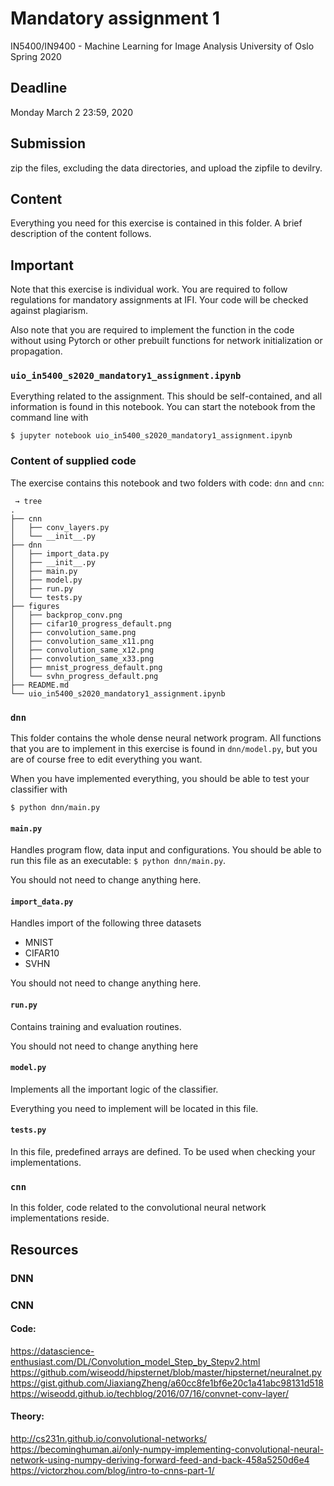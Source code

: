 # Mandatory assignment 1

IN5400/IN9400 - Machine Learning for Image Analysis
University of Oslo
Spring 2020

## Deadline
Monday March 2 23:59, 2020


## Submission
zip the files, excluding the data directories, and upload the zipfile to devilry.


## Content

Everything you need for this exercise is contained in this folder. A brief description of the
content follows.

## Important
Note that this exercise is individual work. You are required to follow regulations for mandatory assignments at IFI.
Your code will be checked against plagiarism.

Also note that you are required to implement the function in the code without using Pytorch or other prebuilt functions for network initialization or propagation.



### `uio_in5400_s2020_mandatory1_assignment.ipynb`

Everything related to the assignment. This should be self-contained, and all information is found
in this notebook. You can start the notebook from the command line with

```
$ jupyter notebook uio_in5400_s2020_mandatory1_assignment.ipynb
```

### Content of supplied code

The exercise contains this notebook and two folders with code: `dnn` and `cnn`:

```
 → tree
.
├── cnn
│   ├── conv_layers.py
│   └── __init__.py
├── dnn
│   ├── import_data.py
│   ├── __init__.py
│   ├── main.py
│   ├── model.py
│   ├── run.py
│   └── tests.py
├── figures
│   ├── backprop_conv.png
│   ├── cifar10_progress_default.png
│   ├── convolution_same.png
│   ├── convolution_same_x11.png
│   ├── convolution_same_x12.png
│   ├── convolution_same_x33.png
│   ├── mnist_progress_default.png
│   └── svhn_progress_default.png
├── README.md
└── uio_in5400_s2020_mandatory1_assignment.ipynb
```

### `dnn`

This folder contains the whole dense neural network program. All functions that you are to
implement in this exercise is found in `dnn/model.py`, but you are of course free to edit
everything you want.

When you have implemented everything, you should be able to test your classifier with

```
$ python dnn/main.py
```

#### `main.py`

Handles program flow, data input and configurations. You should be able to run this file as an
executable: `$ python dnn/main.py`.

You should not need to change anything here.


#### `import_data.py`

Handles import of the following three datasets

- MNIST
- CIFAR10
- SVHN

You should not need to change anything here.


#### `run.py`

Contains training and evaluation routines.

You should not need to change anything here

#### `model.py`

Implements all the important logic of the classifier.

Everything you need to implement will be located in this file.

#### `tests.py`

In this file, predefined arrays are defined. To be used when checking your implementations.

### `cnn`

In this folder, code related to the convolutional neural network implementations reside.

## Resources

### DNN


### CNN

#### Code:
https://datascience-enthusiast.com/DL/Convolution_model_Step_by_Stepv2.html
https://github.com/wiseodd/hipsternet/blob/master/hipsternet/neuralnet.py
https://gist.github.com/JiaxiangZheng/a60cc8fe1bf6e20c1a41abc98131d518
https://wiseodd.github.io/techblog/2016/07/16/convnet-conv-layer/

#### Theory:
http://cs231n.github.io/convolutional-networks/
https://becominghuman.ai/only-numpy-implementing-convolutional-neural-network-using-numpy-deriving-forward-feed-and-back-458a5250d6e4
https://victorzhou.com/blog/intro-to-cnns-part-1/
